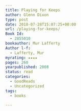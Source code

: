 ```yaml
---
title: Playing for Keeps
author: Glenn Dixon
type: post
date: 2018-07-28T15:07:25+00:00
url: /playing-for-keeps/
Book Id:
  - 2855010
bookauthor: Mur Lafferty
Author l-f:
  - Lafferty, Mur
myrating: ★★★★
pages: 260
yearpublished: 2008
status: read
categories:
  - GoodReads
  - Uncategorized
tags:
  - books

---
```

